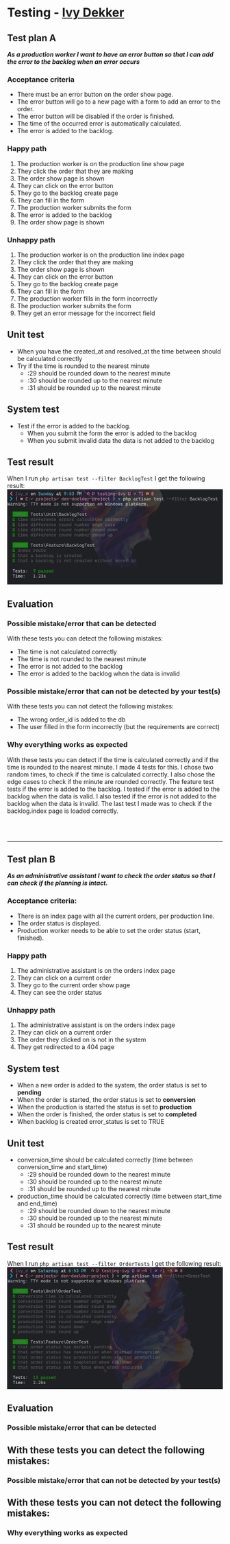 

# Testing - [Ivy Dekker](https://github.com/ivydk)
## Test plan A
**<i>As a production worker I want to have an error button so that I can add the error to the backlog when an error occurs</i>**

### Acceptance criteria 
- There must be an error button on the order show page.
- The error button will go to a new page with a form to add an error to the order.
- The error button will be disabled if the order is finished.
- The time of the occurred error is automatically calculated.
- The error is added to the backlog.

### Happy path
1. The production worker is on the production line show page 
2. They click the order that they are making 
3. The order show page is shown 
4. They can click on the error button 
5. They go to the backlog create page 
6. They can fill in the form 
7. The production worker submits the form 
8. The error is added to the backlog 
9. The order show page is shown

### Unhappy path
1. The production worker is on the production line index page
2. They click the order that they are making
3. The order show page is shown
4. They can click on the error button
5. They go to the backlog create page
6. They can fill in the form
7. The production worker fills in the form incorrectly
8. The production worker submits the form
9. They get an error message for the incorrect field

## Unit test
- When you have the created_at and resolved_at the time between should be calculated correctly
- Try if the time is rounded to the nearest minute
  - :29 should be rounded down to the nearest minute
  - :30 should be rounded up to the nearest minute
  - :31 should be rounded up to the nearest minute

## System test
- Test if the error is added to the backlog.
  - When you submit the form the error is added to the backlog
  - When you submit invalid data the data is not added to the backlog

## Test result
When I run 
`php artisan test --filter BacklogTest` I get the following result: <br>
![backlog tests](https://github.com/Jos-HZ/den-doelder-project/blob/dff7135cbaaa6b006631abd2ccc58a18f71c17f1/public/img/testing-ivy/backlogTests.png)

## Evaluation
### Possible mistake/error that can be detected
With these tests you can detect the following mistakes:
- The time is not calculated correctly
- The time is not rounded to the nearest minute
- The error is not added to the backlog
- The error is added to the backlog when the data is invalid

### Possible mistake/error that can not be detected by your test(s)
With these tests you can not detect the following mistakes:
- The wrong order_id is added to the db
- The user filled in the form incorrectly (but the requirements are correct)

### Why everything works as expected
With these tests you can detect if the time is calculated correctly and if the time is rounded to the nearest minute. I made 4 tests for this. I chose two random times, to check if the time is calculated correctly. I also chose the edge cases to check if the minute are rounded correctly.
The feature test tests if the error is added to the backlog. I tested if the error is added to the backlog when the data is valid. I also tested if the error is not added to the backlog when the data is invalid.
The last test I made was to check if the backlog.index page is loaded correctly.

<br></br>
- --
## Test plan B
**<i>As an administrative assistant I want to check the order status so that I can check if the planning is intact.</i>**

### Acceptance criteria:
- There is an index page with all the current orders, per production line.
- The order status is displayed.
- Production worker needs to be able to set the order status (start, finished).

### Happy path
1. The administrative assistant is on the orders index page
2. They can click on a current order
3. They go to the current order show page
4. They can see the order status

### Unhappy path
1. The administrative assistant is on the orders index page
2. They can click on a current order
3. The order they clicked on is not in the system
4. They get redirected to a 404 page

## System test
- When a new order is added to the system, the order status is set to **pending** 
- When the order is started, the order status is set to **conversion** 
- When the production is started the status is set to **production**
- When the order is finished, the order status is set to **completed**
- When backlog is created error_status is set to TRUE

## Unit test
- conversion_time should be calculated correctly (time between conversion_time and start_time)
  - :29 should be rounded down to the nearest minute
  - :30 should be rounded up to the nearest minute
  - :31 should be rounded up to the nearest minute
- production_time should be calculated correctly (time between start_time and end_time)
    - :29 should be rounded down to the nearest minute
    - :30 should be rounded up to the nearest minute
    - :31 should be rounded up to the nearest minute

## Test result
When I run
`php artisan test --filter OrderTests` I get the following result: <br>
![order tests](https://github.com/Jos-HZ/den-doelder-project/blob/86a54df0279d60b03ef7a6c20143a1f38c755ddc/public/img/testing-ivy/orderTests.png)

## Evaluation
### Possible mistake/error that can be detected
With these tests you can detect the following mistakes:
- 

### Possible mistake/error that can not be detected by your test(s)
With these tests you can not detect the following mistakes:
- 

### Why everything works as expected

